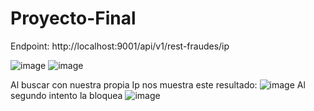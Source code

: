 # Proyecto-Final
Endpoint:
http://localhost:9001/api/v1/rest-fraudes/ip


![image](https://user-images.githubusercontent.com/63013197/156869240-bc51879c-66f3-4953-852a-90fcb0a6cc44.png)
![image](https://user-images.githubusercontent.com/63013197/156869261-66a9c075-711d-4303-8f3c-13ce1caa1f6b.png)

Al buscar con nuestra propia Ip nos muestra este resultado:
![image](https://user-images.githubusercontent.com/63013197/156869289-6175f089-0e42-4fc6-91d1-d6916b66403f.png)
Al segundo intento la bloquea
![image](https://user-images.githubusercontent.com/63013197/156869302-1b5f5e05-1367-4efd-b868-dcc49ae20cc1.png)
